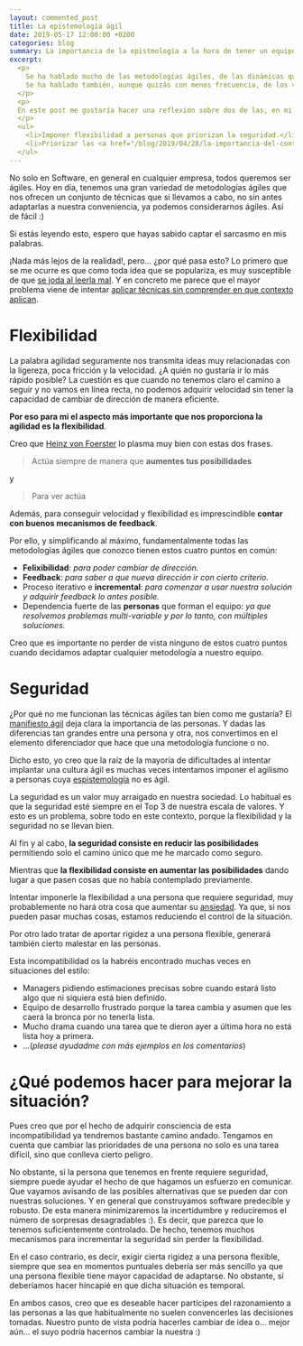 ```yaml
---
layout: commented_post
title: La epistemología ágil
date: 2019-05-17 12:00:00 +0200
categories: blog
summary: La importancia de la epistmología a la hora de tener un equipo ágil.
excerpt:
  <p>
    Se ha hablado mucho de las metodologías ágiles, de las dinámicas que pueden hacer que los equipos funcionen mejor.
    Se ha hablado también, aunque quizás con menos frecuencia, de los valores se predican desde el <a href="https://agilemanifesto.org">manifiesto ágil</a>.
  </p>
  <p>
  En este post me gustaría hacer una reflexión sobre dos de las, en mi opinión, principales causas de frustración al intentar aplicar las metodologías ágiles.
  </p>
  <ul>
    <li>Imponer flexibilidad a personas que priorizan la seguridad.</li>
    <li>Priorizar las <a href="/blog/2019/04/28/la-importancia-del-contexto#contexto-o-metodología">metodologías y técnicas frente a la epistemología.</a></li>
  </ul>
---
```


No solo en Software, en general en cualquier empresa, todos queremos ser ágiles. Hoy en día, tenemos una gran variedad
de metodologías ágiles que nos ofrecen un conjunto de técnicas que si llevamos a cabo, no sin antes adaptarlas a nuestra conveniencia,
ya podemos considerarnos ágiles. Así de fácil :)

Si estás leyendo esto, espero que hayas sabido captar el sarcasmo en mis palabras.

¡Nada más lejos de la realidad!, pero... ¿por qué pasa esto? Lo primero que se me ocurre es que como toda idea que se populariza,
es muy susceptible de que [se joda al leerla mal](/blog/2015/01/30/de-leer-libros-mal-y-de-joderlos).
Y en concreto me parece que el mayor problema viene de intentar [aplicar técnicas sin comprender en que contexto aplican](/blog/2019/04/28/la-importancia-del-contexto#por-qué-esto-es-tan-importante-para-hacer-software).



# Flexibilidad

La palabra agilidad seguramente nos transmita ideas muy relacionadas con la ligereza, poca fricción y la velocidad.
¿A quién no gustaría ir lo más rápido posible? La cuestión es que cuando no tenemos claro el camino a seguir y no vamos en línea recta,
no podemos adquirir velocidad sin tener la capacidad de cambiar de dirección de manera eficiente.

**Por eso para mi el aspecto más importante que nos proporciona la agilidad es la flexibilidad**.


Creo que [Heinz von Foerster](https://es.wikipedia.org/wiki/Heinz_von_Foerster) lo plasma muy bien con estas dos frases.

> Actúa siempre de manera que **aumentes tus posibilidades**

y

> Para ver actúa

Además, para conseguir velocidad y flexibilidad es imprescindible **contar con buenos mecanismos de feedback**.

Por ello, y simplificando al máximo, fundamentalmente todas las metodologías ágiles que conozco tienen estos cuatro puntos en común:

* **Felixibilidad**: _para poder cambiar de dirección._
* **Feedback**: _para saber a que nueva dirección ir con cierto criterio._
* Proceso iterativo e **incremental**: _para comenzar a usar nuestra solución y adquirir feedback lo antes posible._
* Dependencia fuerte de las **personas** que forman el equipo: _ya que resolvemos problemas multi-variable y por lo tanto, con múltiples soluciones._

Creo que es importante no perder de vista ninguno de estos cuatro puntos cuando decidamos adaptar cualquier metodología a nuestro equipo.

# Seguridad

¿Por qué no me funcionan las técnicas ágiles tan bien como me gustaría?
El [manifiesto ágil](https://agilemanifesto.org/) deja clara la importancia de las personas.
Y dadas las diferencias tan grandes entre una persona y otra, nos convertimos en el elemento diferenciador que hace que una metodología funcione o no.

Dicho esto, yo creo que la raíz de la mayoría de dificultades al intentar implantar una cultura ágil es muchas veces intentamos imponer el agilismo a personas cuya
[espistemología](/blog/2019/04/28/la-importancia-del-contexto#epistemología) no es ágil.

La seguridad es un valor muy arraigado en nuestra sociedad. Lo habitual es que la seguridad esté siempre en el Top 3 de nuestra escala de valores.
Y esto es un problema, sobre todo en este contexto, porque la flexibilidad y la seguridad no se llevan bien.

Al fin y al cabo, **la seguridad consiste en reducir las posibilidades** permitiendo solo el camino único que me he marcado como seguro.

Mientras que **la flexibilidad consiste en aumentar las posibilidades** dando lugar a que pasen cosas que no había contemplado previamente.

Intentar imponerle la flexibilidad a una persona que requiere seguridad, muy probablemente no hará otra cosa que aumentar su
[ansiedad](/blog/2019/04/29/kiss-y-yagni-en-contexto#con-respecto-a-anticipar). Ya que, si nos pueden pasar muchas cosas, estamos reduciendo el control de la situación.

Por otro lado tratar de aportar rigidez a una persona flexible, generará también cierto malestar en las personas.

Esta incompatibilidad os la habréis encontrado muchas veces en situaciones del estilo:

* Managers pidiendo estimaciones precisas sobre cuando estará listo algo que ni siquiera está bien definido.
* Equipo de desarrollo frustrado porque la tarea cambia y asumen que les caerá la bronca por no tenerla lista.
* Mucho drama cuando una tarea que te dieron ayer a última hora no está lista hoy a primera.
* ...(_please ayudadme con más ejemplos en los comentarios_)

# ¿Qué podemos hacer para mejorar la situación?

Pues creo que por el hecho de adquirir consciencia de esta incompatibilidad ya tendremos bastante camino andado.
Tengamos en cuenta que cambiar las prioridades de una persona no solo es una tarea difícil, sino que conlleva cierto peligro.

No obstante, si la persona que tenemos en frente requiere seguridad, siempre puede ayudar el hecho de que hagamos un esfuerzo en comunicar.
Que vayamos avisando de las posibles alternativas que se pueden dar con nuestras soluciones. Y en general que construyamos software predecible y robusto.
De esta manera minimizaremos la incertidumbre y reduciremos el número de sorpresas desagradables :). Es decir, que parezca que lo tenemos suficientemente controlado.
De hecho, tenemos muchos mecanismos para incrementar la seguridad sin perder la flexibilidad.

En el caso contrario, es decir, exigir cierta rigidez a una persona flexible, siempre que sea en momentos puntuales debería ser más sencillo ya que una persona flexible tiene mayor capacidad de adaptarse.
No obstante, sí deberíamos hacer hincapié en que dicha situación es temporal.

En ambos casos, creo que es deseable hacer partícipes del razonamiento a las personas a las que habitualmente no suelen convencerles las decisiones tomadas.
Nuestro punto de vista podría hacerles cambiar de idea o... mejor aún... el suyo podría hacernos cambiar la nuestra :)
